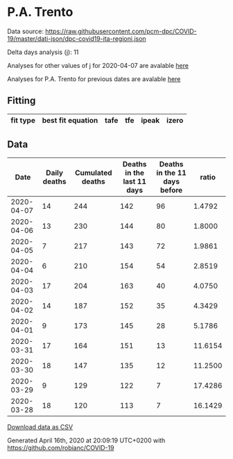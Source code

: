 # P.A. Trento

Data source: https://raw.githubusercontent.com/pcm-dpc/COVID-19/master/dati-json/dpc-covid19-ita-regioni.json

Delta days analysis (j): 11

Analyses for other values of j for 2020-04-07 are avalable [here](../2020-04-07/README.md)

Analyses for P.A. Trento for previous dates are avalable [here](../README.md)

## Fitting 
|fit type|best fit equation|tafe|tfe|ipeak|izero|
|-------|-----|--------|------|---|---|

## Data
|Date|Daily deaths|Cumulated deaths|Deaths in the last 11 days|Deaths in the 11 days before|ratio|
|----|----------|-----------|-------|--------------------|-----|
|2020-04-07|14|244|142|96|1.4792|
|2020-04-06|13|230|144|80|1.8000|
|2020-04-05|7|217|143|72|1.9861|
|2020-04-04|6|210|154|54|2.8519|
|2020-04-03|17|204|163|40|4.0750|
|2020-04-02|14|187|152|35|4.3429|
|2020-04-01|9|173|145|28|5.1786|
|2020-03-31|17|164|151|13|11.6154|
|2020-03-30|18|147|135|12|11.2500|
|2020-03-29|9|129|122|7|17.4286|
|2020-03-28|18|120|113|7|16.1429|

[Download data as CSV](COVID-19_p.a._trento_j11_2020-04-07.csv)

Generated April 16th, 2020 at 20:09:19 UTC+0200 with https://github.com/robianc/COVID-19
